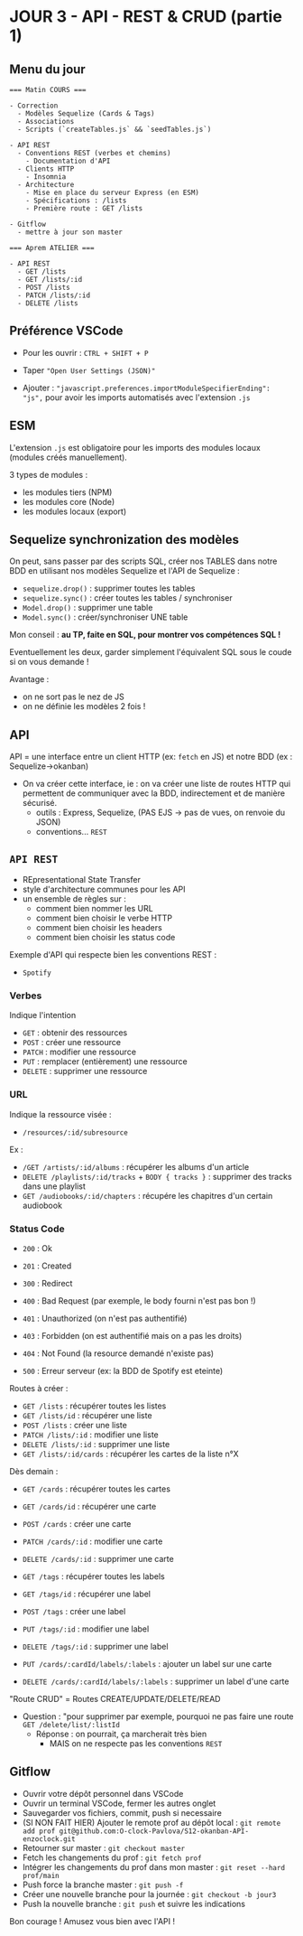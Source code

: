 # JOUR 3 - API - REST & CRUD (partie 1)

## Menu du jour

```
=== Matin COURS ===

- Correction
  - Modèles Sequelize (Cards & Tags)
  - Associations
  - Scripts (`createTables.js` && `seedTables.js`)

- API REST
  - Conventions REST (verbes et chemins)
    - Documentation d'API
  - Clients HTTP
    - Insomnia
  - Architecture
    - Mise en place du serveur Express (en ESM)
    - Spécifications : /lists
    - Première route : GET /lists

- Gitflow 
  - mettre à jour son master

=== Aprem ATELIER ===

- API REST
  - GET /lists
  - GET /lists/:id
  - POST /lists
  - PATCH /lists/:id
  - DELETE /lists
```

## Préférence VSCode 

- Pour les ouvrir : `CTRL + SHIFT + P`

- Taper `"Open User Settings (JSON)"`

- Ajouter : `"javascript.preferences.importModuleSpecifierEnding": "js",` pour avoir les imports automatisés avec l'extension `.js` 

## ESM

L'extension `.js` est obligatoire pour les imports des modules locaux (modules créés manuellement). 

3 types de modules : 
- les modules tiers (NPM)
- les modules core (Node)
- les modules locaux (export)

## Sequelize synchronization des modèles

On peut, sans passer par des scripts SQL, créer nos TABLES dans notre BDD en utilisant nos modèles Sequelize et l'API de Sequelize : 

- `sequelize.drop()` : supprimer toutes les tables
- `sequelize.sync()` : créer toutes les tables / synchroniser
- `Model.drop()` : supprimer une table
- `Model.sync()` : créer/synchroniser UNE table

Mon conseil : **au TP, faite en SQL, pour montrer vos compétences SQL !**

Eventuellement les deux, garder simplement l'équivalent SQL sous le coude si on vous demande ! 

Avantage : 
- on ne sort pas le nez de JS
- on ne définie les modèles 2 fois !


## API 

API = une interface entre un client HTTP (ex: `fetch` en JS) et notre BDD (ex : Sequelize->okanban)

- On va créer cette interface, ie : on va créer une liste de routes HTTP qui permettent de communiquer avec la BDD, indirectement et de manière sécurisé.
  - outils : Express, Sequelize, (PAS EJS -> pas de vues, on renvoie du JSON)
  - conventions... `REST`

## `API REST`

- REpresentational State Transfer
- style d'architecture communes pour les API
- un ensemble de règles sur :
  - comment bien nommer les URL
  - comment bien choisir le verbe HTTP
  - comment bien choisir les headers
  - comment bien choisir les status code

Exemple d'API qui respecte bien les conventions REST : 
- `Spotify`


### Verbes

Indique l'intention

- `GET` : obtenir des ressources
- `POST` : créer une ressource
- `PATCH` : modifier une ressource
- `PUT` : remplacer (entièrement) une ressource
- `DELETE` : supprimer une ressource

### URL

Indique la ressource visée :

- `/resources/:id/subresource`

Ex : 
- `/GET /artists/:id/albums` : récupérer les albums d'un article
- `DELETE /playlists/:id/tracks` + `BODY { tracks }` : supprimer des tracks dans une playlist
- `GET /audiobooks/:id/chapters` : récupére les chapitres d'un certain audiobook



### Status Code

- `200` : Ok
- `201` : Created

- `300` : Redirect

- `400` : Bad Request (par exemple, le body fourni n'est pas bon !)
- `401` : Unauthorized (on n'est pas authentifié)
- `403` : Forbidden (on est authentifié mais on a pas les droits)
- `404` : Not Found (la resource demandé n'existe pas)

- `500` : Erreur serveur (ex: la BDD de Spotify est eteinte)


Routes à créer : 
- `GET /lists` : récupérer toutes les listes
- `GET /lists/id` : récupérer une liste
- `POST /lists` : créer une liste
- `PATCH /lists/:id` : modifier une liste
- `DELETE /lists/:id` : supprimer une liste
- `GET /lists/:id/cards` : récupérer les cartes de la liste n°X


Dès demain : 
- `GET /cards` : récupérer toutes les cartes
- `GET /cards/id` : récupérer une carte
- `POST /cards` : créer une carte
- `PATCH /cards/:id` : modifier une carte
- `DELETE /cards/:id` : supprimer une carte

- `GET /tags` : récupérer toutes les labels
- `GET /tags/id` : récupérer une label
- `POST /tags` : créer une label
- `PUT /tags/:id` : modifier une label
- `DELETE /tags/:id` : supprimer une label
- `PUT /cards/:cardId/labels/:labels` : ajouter un label sur une carte
- `DELETE /cards/:cardId/labels/:labels` : supprimer un label d'une carte


"Route CRUD" = Routes CREATE/UPDATE/DELETE/READ


- Question : "pour supprimer par exemple, pourquoi ne pas faire une route `GET /delete/list/:listId`
  - Réponse : on pourrait, ça marcherait très bien
    - MAIS on ne respecte pas les conventions `REST` 


## Gitflow

- Ouvrir votre dépôt personnel dans VSCode
- Ouvrir un terminal VSCode, fermer les autres onglet
- Sauvegarder vos fichiers, commit, push si necessaire
- (SI NON FAIT HIER) Ajouter le remote prof au dépôt local : `git remote add prof git@github.com:O-clock-Pavlova/S12-okanban-API-enzoclock.git`
- Retourner sur master : `git checkout master`
- Fetch les changements du prof : `git fetch prof`
- Intégrer les changements du prof dans mon master : `git reset --hard prof/main`
- Push force la branche master : `git push -f`
- Créer une nouvelle branche pour la journée : `git checkout -b jour3`
- Push la nouvelle branche : `git push` et suivre les indications

Bon courage ! Amusez vous bien avec l'API !

